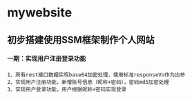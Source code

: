 # mywebsite
## 初步搭建使用SSM框架制作个人网站
#### 一期：实现用户注册登录功能 <br>
```
1、所有rest接口数据实现base64加密处理，使用标准responseVo作为出参
2、实现用户注册功能，新增账号信息（昵称+密码），密码md5加密处理
3、实现用户登录功能，用户根据昵称+密码实现登录
```